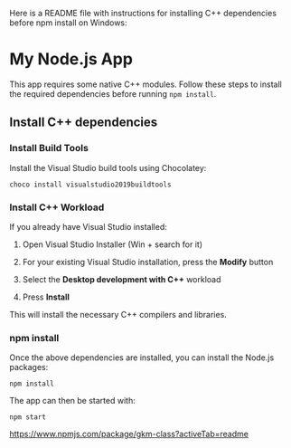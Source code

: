 Here is a README file with instructions for installing C++ dependencies before npm install on Windows:

# My Node.js App

This app requires some native C++ modules. Follow these steps to install the required dependencies before running `npm install`.

## Install C++ dependencies

### Install Build Tools

Install the Visual Studio build tools using Chocolatey:

```
choco install visualstudio2019buildtools
```

### Install C++ Workload

If you already have Visual Studio installed: 

1. Open Visual Studio Installer (Win + search for it)

2. For your existing Visual Studio installation, press the **Modify** button 

3. Select the **Desktop development with C++** workload 

4. Press **Install**

This will install the necessary C++ compilers and libraries.

### npm install

Once the above dependencies are installed, you can install the Node.js packages:

```
npm install
```

The app can then be started with:

```
npm start
```

https://www.npmjs.com/package/gkm-class?activeTab=readme